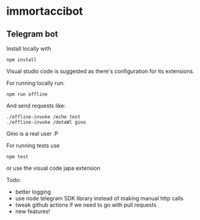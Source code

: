 # immortaccibot

## Telegram bot

Install locally with
```
npm install
```
Visual studio code is suggested as there's configuration for its extensions.

For running locally run:
```
npm run offline
```
And send requests like:
```
./offline-invoke /echo test
./offline-invoke /dotaWl gino
```
Gino is a real user :P

For running tests use 
```
npm test
``` 
or use the visual code japa extension

Todo:

-   better logging
-   use node telegram SDK library instead of making manual http calls
-   tweak github actions if we need to go with pull requests
-   new features!
